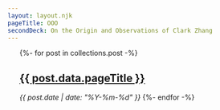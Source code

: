 ```yaml
---
layout: layout.njk
pageTitle: OOO
secondDeck: On the Origin and Observations of Clark Zhang
---
```

<ul>
{%- for post in collections.post -%}
    <h2><a href="{{ post.url }}">{{ post.data.pageTitle }}</a></h2>
    <em>{{ post.date | date: "%Y-%m-%d" }}</em>
{%- endfor -%}
</ul>
